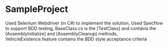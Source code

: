 # SampleProject
Used Selenium Webdriver (in C#) to implement the solution,
Used Specflow to support BDD testing,
BaseClass.cs is the [TestClass] and contains the [AssemblyInitialize] and [AssemblyCleanup] methods,
VehicleExistence.feature contains the BDD style acceptance criteria 
